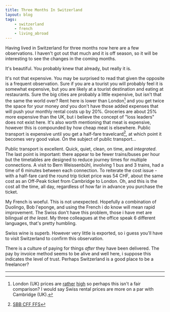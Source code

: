 ```yaml
---
title: Three Months In Switzerland
layout: blog
tags:
    - switzerland
    - french
    - living_abroad
---
```

Having lived in Switzerland for three months now here are a few observations. I haven't got out that much and it is off season, so it will be interesting to see the changes in the coming months.

It's beautiful. You probably knew that already, but really it is.

It's not that expensive. You may be surprised to read that given the opposite is a frequent observation. Sure if you are a tourist you will probably feel it is somewhat expensive, but you are likely at a tourist destination and eating at restaurants. Sure the big cities are probably a little expensive, but isn't that the same the world over? Rent here is lower than London[^1] and you get twice the space for your money *and* you don't have those added expenses that will push your monthly rental costs up by 20%. Groceries are about 25% more expensive than the UK, but i believe the concept of "loss leaders" does not exist here. It's also worth mentioning that meat is expensive, however this is compounded by how cheap meat is elsewhere. Public transport is expensive until you get a half-fare travelcard[^2], at which point it becomes very good value. On the subject of public transport...

Public transport is excellent. Quick, quiet, clean, on time, and *integrated*. The last point is important: there appear to be fewer trains/buses per hour but the timetables are designed to reduce journey times for multiple connections. A visit to Bern Weissenbühl, involving 1 bus and 3 trains, had a time of 6 minutes between each connection. To reiterate the cost issue - with a half-fare card the round trip ticket price was 54 CHF, about the same cost as an Off-Peak ticket from Cambridge to London. Oh, and this is the cost all the time, all day, regardless of how far in advance you purchase the ticket.

My French is woeful. This is not unexpected. Hopefully a combination of Duolingo, Bob l'eponge, and using the French i do know will mean rapid improvement. The Swiss don't have this problem, those i have met are bilingual *at the least*. My three colleagues at the office speak 6 different languages, that's pretty humbling.

Swiss wine is superb. However very little is exported, so i guess you'll have to visit Switzerland to confirm this observation.

There is a culture of paying for things *after* they have been delivered. The pay by invoice method seems to be alive and well here, i suppose this indicates the level of trust. Perhaps Switzerland is a good place to be a freelancer?

<hr />

[^1]: London (UK) prices are [rather](https://news.ycombinator.com/item?id=6617319) [high](http://www.theguardian.com/money/2013/oct/27/albion-drive-revisited-property-divide) so perhaps this isn't a fair comparison? I would say Swiss rental prices are more on a par with Cambridge (UK).

[^2]: [SBB CFF FFS](https://www.sbb.ch/en/travelcards-and-tickets/railpasses/half-fare-travelcard.html)
